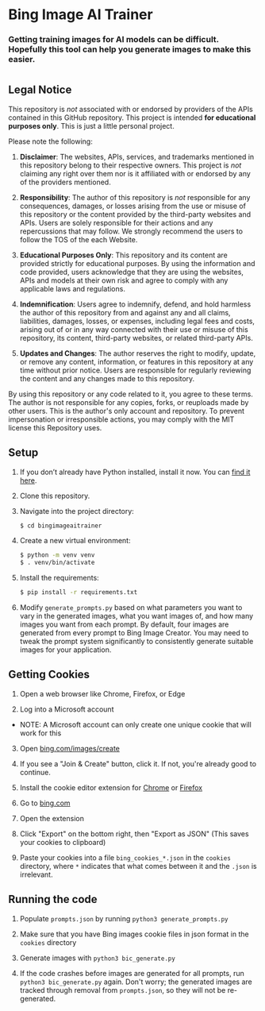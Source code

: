 # Bing Image AI Trainer
### Getting training images for AI models can be difficult. Hopefully this tool can help you generate images to make this easier.
#

## Legal Notice <a name="legal-notice"></a>

This repository is _not_ associated with or endorsed by providers of the APIs contained in this GitHub repository. This project is intended **for educational purposes only**. This is just a little personal project. 

Please note the following:

1. **Disclaimer**: The websites, APIs, services, and trademarks mentioned in this repository belong to their respective owners. This project is _not_ claiming any right over them nor is it affiliated with or endorsed by any of the providers mentioned.

2. **Responsibility**: The author of this repository is _not_ responsible for any consequences, damages, or losses arising from the use or misuse of this repository or the content provided by the third-party websites and APIs. Users are solely responsible for their actions and any repercussions that may follow. We strongly recommend the users to follow the TOS of the each Website.

3. **Educational Purposes Only**: This repository and its content are provided strictly for educational purposes. By using the information and code provided, users acknowledge that they are using the websites, APIs and models at their own risk and agree to comply with any applicable laws and regulations.

4. **Indemnification**: Users agree to indemnify, defend, and hold harmless the author of this repository from and against any and all claims, liabilities, damages, losses, or expenses, including legal fees and costs, arising out of or in any way connected with their use or misuse of this repository, its content, third-party websites, or related third-party APIs.

5. **Updates and Changes**: The author reserves the right to modify, update, or remove any content, information, or features in this repository at any time without prior notice. Users are responsible for regularly reviewing the content and any changes made to this repository.

By using this repository or any code related to it, you agree to these terms. The author is not responsible for any copies, forks, or reuploads made by other users. This is the author's only account and repository. To prevent impersonation or irresponsible actions, you may comply with the MIT license this Repository uses.


## Setup

1. If you don’t already have Python installed, install it now. You can [find it here](https://www.python.org/downloads/).

2. Clone this repository.

3. Navigate into the project directory:

   ```bash
   $ cd bingimageaitrainer
   ```

4. Create a new virtual environment:

   ```bash
   $ python -m venv venv
   $ . venv/bin/activate
   ```

5. Install the requirements:

   ```bash
   $ pip install -r requirements.txt
   ```

6. Modify `generate_prompts.py` based on what parameters you want to vary in the generated images, what you want images of, and how many images you want from each prompt. By default, four images are generated from every prompt to Bing Image Creator. You may need to tweak the prompt system significantly to consistently generate suitable images for your application.

## Getting Cookies
1. Open a web browser like Chrome, Firefox, or Edge

2. Log into a Microsoft account
-  NOTE: A Microsoft account can only create one unique cookie that will work for this

3. Open [bing.com/images/create](https://www.bing.com/images/create)

4. If you see a "Join & Create" button, click it. If not, you're already good to continue.

5. Install the cookie editor extension for [Chrome](https://chrome.google.com/webstore/detail/cookie-editor/hlkenndednhfkekhgcdicdfddnkalmdm) or [Firefox](https://addons.mozilla.org/en-US/firefox/addon/cookie-editor/)

6. Go to [bing.com](https://bing.com)

7. Open the extension

8. Click "Export" on the bottom right, then "Export as JSON" (This saves your cookies to clipboard)

9. Paste your cookies into a file `bing_cookies_*.json` in the `cookies` directory, where `*` indicates that what comes between it and the `.json` is irrelevant.

## Running the code

1. Populate `prompts.json` by running `python3 generate_prompts.py`

2. Make sure that you have Bing images cookie files in json format in the `cookies` directory

3. Generate images with `python3 bic_generate.py`

4. If the code crashes before images are generated for all prompts, run `python3 bic_generate.py` again. Don't worry; the generated images are tracked through removal from `prompts.json`, so they will not be re-generated.


